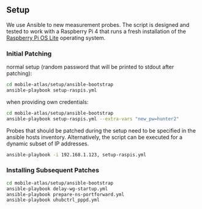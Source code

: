 ## Setup
We use Ansible to new measurement probes.
The script is designed and tested to work with a Raspberry Pi 4 that runs a fresh installation of the [Raspberry Pi OS Lite](https://www.raspberrypi.com/software/operating-systems/#raspberry-pi-os-32-bit) operating system.

### Initial Patching

normal setup (random password that will be printed to stdout after patching):
```bash
cd mobile-atlas/setup/ansible-bootstrap
ansible-playbook setup-raspis.yml
```

when providing own credentials:
```bash
cd mobile-atlas/setup/ansible-bootstrap
ansible-playbook setup-raspis.yml --extra-vars "new_pw=hunter2"
```

Probes that should be patched during the setup need to be specified in the ansible hosts inventory.
Alternatively, the script can be executed for a dynamic subset of IP addresses.
```bash
ansible-playbook -i 192.168.1.123, setup-raspis.yml
```

### Installing Subsequent Patches
```bash
cd mobile-atlas/setup/ansible-bootstrap
ansible-playbook delay-wg-startup.yml 
ansible-playbook prepare-ns-portforward.yml 
ansible-playbook uhubctrl_pppd.yml
```
